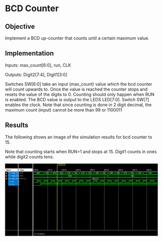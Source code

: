 # BCD Counter
## Objective
Implement a BCD up-counter that counts until a certain maximum value.

## Implementation
Inputs: max_count[6:0], run, CLK

Outputs: Digit2[7:4], Digit1[3:0]

Switches SW[6:0] take an input (max_count) value which the bcd counter will count upwards to. 
Once the value is reached the counter stops and resets the value of the digits to 0.
Counting should only happen when RUN is enabled. The BCD value is output to the LEDS LED[7:0]. Switch SW[7] enables the clock. Note that since counting is done in 2 digit decimal, the maximum count (input) cannot be more than 99 or 1100011

## Results
The following shows an image of the simulation results for bcd counter to 15.

Note that counting starts when RUN=1 and stops at 15. Digit1 counts in ones while digit2 counts tens.

![](images\bcd15.jpg)
